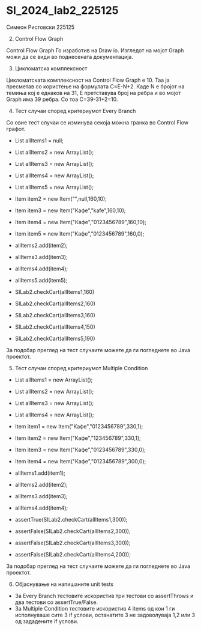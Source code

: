 # SI_2024_lab2_225125
Симеон Ристовски 225125

2. Control Flow Graph

Control Flow Graph Го изработив на Draw io. Изгледот на мојот Graph можи да се види во поднесената документација.

3. Цикломатска комплексност

Цикломатската комплексност на Control Flow Graph е 10. Таа ја пресметав со користење на формулата C=E-N+2. Каде N е бројот на темиња кој е еднаков на 31, Е претставува број на ребра и во мојот Graph има 39 ребра. Со тоа C=39-31+2=10.

4. Тест случаи според критериумот Every Branch

Со овие тест случаи се изминува секоја можна гранка во Control Flow графот.

- List<Item> allItems1 = null;
- List<Item> allItems2 = new ArrayList<Item>();
- List<Item> allItems3 = new ArrayList<Item>();
- List<Item> allItems4 = new ArrayList<Item>();
- List<Item> allItems5 = new ArrayList<Item>();

- Item item2 = new Item("",null,160,10);
- Item item3 = new Item("Кафе","kafe",160,10);
- Item item4 = new Item("Кафе","0123456789",160,10);
- Item item5 = new Item("Кафе","0123456789",160,0);

- allItems2.add(item2);
- allItems3.add(item3);
- allItems4.add(item4);
- allItems5.add(item5);

- SILab2.checkCart(allItems1,160)
- SILab2.checkCart(allItems2,160)
- SILab2.checkCart(allItems3,160)
- SILab2.checkCart(allItems4,150)
- SILab2.checkCart(allItems5,190)

За подобар преглед на тест случаите можете да ги погледнете во Java проектот.


5. Тест случаи според критериумот Multiple Condition

- List<Item> allItems1 = new ArrayList<Item>();
- List<Item> allItems2 = new ArrayList<Item>();
- List<Item> allItems3 = new ArrayList<Item>();
- List<Item> allItems4 = new ArrayList<Item>();

- Item item1 = new Item("Кафе","0123456789",330,1);
- Item item2 = new Item("Кафе","123456789",330,1);
- Item item3 = new Item("Кафе","0123456789",330,0);
- Item item4 = new Item("Кафе","0123456789",300,0);

- allItems1.add(item1);
- allItems2.add(item2);
- allItems3.add(item3);
- allItems4.add(item4);

- assertTrue(SILab2.checkCart(allItems1,300));
- assertFalse(SILab2.checkCart(allItems2,300));
- assertFalse(SILab2.checkCart(allItems3,300));
- assertFalse(SILab2.checkCart(allItems4,200));

За подобар преглед на тест случаите можете да ги погледнете во Java проектот.

6. Објаснување на напишаните unit tests

- За Every Branch тестовите искористив три тестови со assertThrows и два тестови со assertTrue/False.
- За Multiple Condition тестовите искористив 4 items од кои 1 ги исполнуваше сите 3 if услови, останатите 3 не задоволуваја 1,2 или 3 од зададените if услови.
